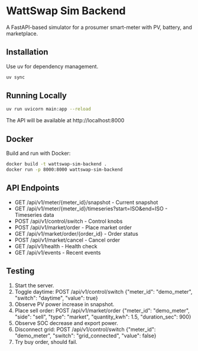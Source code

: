 # WattSwap Sim Backend

A FastAPI-based simulator for a prosumer smart-meter with PV, battery, and marketplace.

## Installation

Use uv for dependency management.

```bash
uv sync
```

## Running Locally

```bash
uv run uvicorn main:app --reload
```

The API will be available at http://localhost:8000

## Docker

Build and run with Docker:

```bash
docker build -t wattswap-sim-backend .
docker run -p 8000:8000 wattswap-sim-backend
```

## API Endpoints

- GET /api/v1/meter/{meter_id}/snapshot - Current snapshot
- GET /api/v1/meter/{meter_id}/timeseries?start=ISO&end=ISO - Timeseries data
- POST /api/v1/control/switch - Control knobs
- POST /api/v1/market/order - Place market order
- GET /api/v1/market/order/{order_id} - Order status
- POST /api/v1/market/cancel - Cancel order
- GET /api/v1/health - Health check
- GET /api/v1/events - Recent events

## Testing

1. Start the server.
2. Toggle daytime: POST /api/v1/control/switch {"meter_id": "demo_meter", "switch": "daytime", "value": true}
3. Observe PV power increase in snapshot.
4. Place sell order: POST /api/v1/market/order {"meter_id": "demo_meter", "side": "sell", "type": "market", "quantity_kwh": 1.5, "duration_sec": 900}
5. Observe SOC decrease and export power.
6. Disconnect grid: POST /api/v1/control/switch {"meter_id": "demo_meter", "switch": "grid_connected", "value": false}
7. Try buy order, should fail.